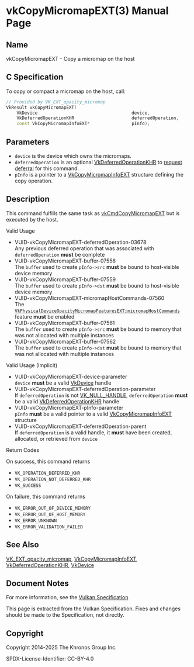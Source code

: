 # vkCopyMicromapEXT(3) Manual Page

## Name

vkCopyMicromapEXT - Copy a micromap on the host



## [](#_c_specification)C Specification

To copy or compact a micromap on the host, call:

```c++
// Provided by VK_EXT_opacity_micromap
VkResult vkCopyMicromapEXT(
    VkDevice                                    device,
    VkDeferredOperationKHR                      deferredOperation,
    const VkCopyMicromapInfoEXT*                pInfo);
```

## [](#_parameters)Parameters

- `device` is the device which owns the micromaps.
- `deferredOperation` is an optional [VkDeferredOperationKHR](https://registry.khronos.org/vulkan/specs/latest/man/html/VkDeferredOperationKHR.html) to [request deferral](https://registry.khronos.org/vulkan/specs/latest/html/vkspec.html#deferred-host-operations-requesting) for this command.
- `pInfo` is a pointer to a [VkCopyMicromapInfoEXT](https://registry.khronos.org/vulkan/specs/latest/man/html/VkCopyMicromapInfoEXT.html) structure defining the copy operation.

## [](#_description)Description

This command fulfills the same task as [vkCmdCopyMicromapEXT](https://registry.khronos.org/vulkan/specs/latest/man/html/vkCmdCopyMicromapEXT.html) but is executed by the host.

Valid Usage

- [](#VUID-vkCopyMicromapEXT-deferredOperation-03678)VUID-vkCopyMicromapEXT-deferredOperation-03678  
  Any previous deferred operation that was associated with `deferredOperation` **must** be complete
- [](#VUID-vkCopyMicromapEXT-buffer-07558)VUID-vkCopyMicromapEXT-buffer-07558  
  The `buffer` used to create `pInfo->src` **must** be bound to host-visible device memory
- [](#VUID-vkCopyMicromapEXT-buffer-07559)VUID-vkCopyMicromapEXT-buffer-07559  
  The `buffer` used to create `pInfo->dst` **must** be bound to host-visible device memory
- [](#VUID-vkCopyMicromapEXT-micromapHostCommands-07560)VUID-vkCopyMicromapEXT-micromapHostCommands-07560  
  The [`VkPhysicalDeviceOpacityMicromapFeaturesEXT`::`micromapHostCommands`](https://registry.khronos.org/vulkan/specs/latest/html/vkspec.html#features-micromapHostCommands) feature **must** be enabled
- [](#VUID-vkCopyMicromapEXT-buffer-07561)VUID-vkCopyMicromapEXT-buffer-07561  
  The `buffer` used to create `pInfo->src` **must** be bound to memory that was not allocated with multiple instances
- [](#VUID-vkCopyMicromapEXT-buffer-07562)VUID-vkCopyMicromapEXT-buffer-07562  
  The `buffer` used to create `pInfo->dst` **must** be bound to memory that was not allocated with multiple instances

Valid Usage (Implicit)

- [](#VUID-vkCopyMicromapEXT-device-parameter)VUID-vkCopyMicromapEXT-device-parameter  
  `device` **must** be a valid [VkDevice](https://registry.khronos.org/vulkan/specs/latest/man/html/VkDevice.html) handle
- [](#VUID-vkCopyMicromapEXT-deferredOperation-parameter)VUID-vkCopyMicromapEXT-deferredOperation-parameter  
  If `deferredOperation` is not [VK\_NULL\_HANDLE](https://registry.khronos.org/vulkan/specs/latest/man/html/VK_NULL_HANDLE.html), `deferredOperation` **must** be a valid [VkDeferredOperationKHR](https://registry.khronos.org/vulkan/specs/latest/man/html/VkDeferredOperationKHR.html) handle
- [](#VUID-vkCopyMicromapEXT-pInfo-parameter)VUID-vkCopyMicromapEXT-pInfo-parameter  
  `pInfo` **must** be a valid pointer to a valid [VkCopyMicromapInfoEXT](https://registry.khronos.org/vulkan/specs/latest/man/html/VkCopyMicromapInfoEXT.html) structure
- [](#VUID-vkCopyMicromapEXT-deferredOperation-parent)VUID-vkCopyMicromapEXT-deferredOperation-parent  
  If `deferredOperation` is a valid handle, it **must** have been created, allocated, or retrieved from `device`

Return Codes

On success, this command returns

- `VK_OPERATION_DEFERRED_KHR`
- `VK_OPERATION_NOT_DEFERRED_KHR`
- `VK_SUCCESS`

On failure, this command returns

- `VK_ERROR_OUT_OF_DEVICE_MEMORY`
- `VK_ERROR_OUT_OF_HOST_MEMORY`
- `VK_ERROR_UNKNOWN`
- `VK_ERROR_VALIDATION_FAILED`

## [](#_see_also)See Also

[VK\_EXT\_opacity\_micromap](https://registry.khronos.org/vulkan/specs/latest/man/html/VK_EXT_opacity_micromap.html), [VkCopyMicromapInfoEXT](https://registry.khronos.org/vulkan/specs/latest/man/html/VkCopyMicromapInfoEXT.html), [VkDeferredOperationKHR](https://registry.khronos.org/vulkan/specs/latest/man/html/VkDeferredOperationKHR.html), [VkDevice](https://registry.khronos.org/vulkan/specs/latest/man/html/VkDevice.html)

## [](#_document_notes)Document Notes

For more information, see the [Vulkan Specification](https://registry.khronos.org/vulkan/specs/latest/html/vkspec.html#vkCopyMicromapEXT)

This page is extracted from the Vulkan Specification. Fixes and changes should be made to the Specification, not directly.

## [](#_copyright)Copyright

Copyright 2014-2025 The Khronos Group Inc.

SPDX-License-Identifier: CC-BY-4.0